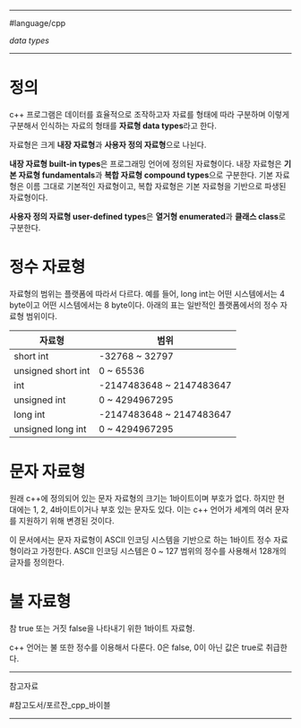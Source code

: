 
---

#language/cpp 

_data types_

---

# 정의

c++ 프로그램은 데이터를 효율적으로 조작하고자 자료를 형태에 따라 구분하며 이렇게 구분해서 인식하는 자료의 형태를 **자료형 data types**라고 한다.

자료형은 크게 **내장 자료형**과 **사용자 정의 자료형**으로 나뉜다.

**내장 자료형 built-in types**은 프로그래밍 언어에 정의된 자료형이다. 내장 자료형은 **기본 자료형 fundamentals**과 **복합 자료형 compound types**으로 구분한다. 기본 자료형은 이름 그대로 기본적인 자료형이고, 복합 자료형은 기본 자료형을 기반으로 파생된 자료형이다.

**사용자 정의 자료형 user-defined types**은 **열거형 enumerated**과 **클래스 class**로 구분한다.

# 정수 자료형

자료형의 범위는 플랫폼에 따라서 다르다. 예를 들어, long int는 어떤 시스템에서는 4 byte이고 어떤 시스템에서는 8 byte이다. 아래의 표는 일반적인 플랫폼에서의 정수 자료형 범위이다.

| 자료형             | 범위                     |
| ------------------ | ------------------------ |
| short int          | -32768 ~ 32797           |
| unsigned short int | 0 ~ 65536                |
| int                | -2147483648 ~ 2147483647 |
| unsigned int       | 0 ~ 4294967295           |
| long int           | -2147483648 ~ 2147483647 |
| unsigned long int  | 0 ~ 4294967295           |

# 문자 자료형

원래 c++에 정의되어 있는 문자 자료형의 크기는 1바이트이며 부호가 없다. 하지만 현대에는 1, 2, 4바이트이거나 부호 있는 문자도 있다. 이는 c++ 언어가 세계의 여러 문자를 지원하기 위해 변경된  것이다.

이 문서에서는 문자 자료형이 ASCII 인코딩 시스템을 기반으로 하는 1바이트 정수 자료형이라고 가정한다. ASCII 인코딩 시스템은 0 ~ 127 범위의 정수를 사용해서 128개의 글자를 정의한다.

# 불 자료형

참 true 또는 거짓 false을 나타내기 위한 1바이트 자료형.

c++ 언어는 불 또한 정수를 이용해서 다룬다. 0은 false, 0이 아닌 값은 true로 취급한다.

---

참고자료

#참고도서/포르잔_cpp_바이블 

---